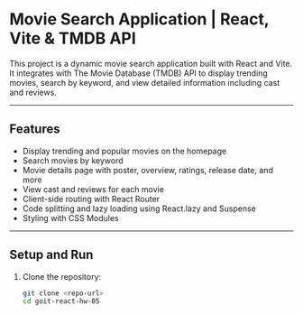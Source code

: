# Movie Search Application | React, Vite & TMDB API

This project is a dynamic movie search application built with React and Vite.  
It integrates with The Movie Database (TMDB) API to display trending movies, search by keyword, and view detailed information including cast and reviews.

---

## Features

- Display trending and popular movies on the homepage  
- Search movies by keyword  
- Movie details page with poster, overview, ratings, release date, and more  
- View cast and reviews for each movie  
- Client-side routing with React Router  
- Code splitting and lazy loading using React.lazy and Suspense  
- Styling with CSS Modules  

---

## Setup and Run

1. Clone the repository:

   ```bash
   git clone <repo-url>
   cd goit-react-hw-05
